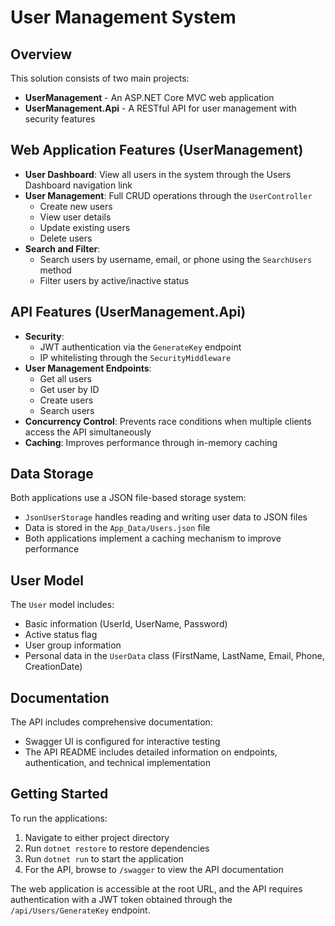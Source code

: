 # User Management System

## Overview
This solution consists of two main projects:

- **UserManagement** - An ASP.NET Core MVC web application
- **UserManagement.Api** - A RESTful API for user management with security features

## Web Application Features (UserManagement)

- **User Dashboard**: View all users in the system through the Users Dashboard navigation link
- **User Management**: Full CRUD operations through the `UserController`
  - Create new users
  - View user details
  - Update existing users
  - Delete users
- **Search and Filter**: 
  - Search users by username, email, or phone using the `SearchUsers` method
  - Filter users by active/inactive status

## API Features (UserManagement.Api)

- **Security**:
  - JWT authentication via the `GenerateKey` endpoint
  - IP whitelisting through the `SecurityMiddleware`
- **User Management Endpoints**:
  - Get all users
  - Get user by ID
  - Create users
  - Search users
- **Concurrency Control**: Prevents race conditions when multiple clients access the API simultaneously
- **Caching**: Improves performance through in-memory caching

## Data Storage

Both applications use a JSON file-based storage system:
- `JsonUserStorage` handles reading and writing user data to JSON files
- Data is stored in the `App_Data/Users.json` file
- Both applications implement a caching mechanism to improve performance

## User Model

The `User` model includes:
- Basic information (UserId, UserName, Password)
- Active status flag
- User group information
- Personal data in the `UserData` class (FirstName, LastName, Email, Phone, CreationDate)

## Documentation

The API includes comprehensive documentation:
- Swagger UI is configured for interactive testing
- The API README includes detailed information on endpoints, authentication, and technical implementation

## Getting Started

To run the applications:
1. Navigate to either project directory
2. Run `dotnet restore` to restore dependencies
3. Run `dotnet run` to start the application
4. For the API, browse to `/swagger` to view the API documentation

The web application is accessible at the root URL, and the API requires authentication with a JWT token obtained through the `/api/Users/GenerateKey` endpoint.
